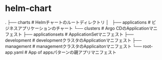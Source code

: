 # helm-chart

.
├── charts  # Helmチャートのルートディレクトリ
│   ├── applications  # ビジネスアプリケーションのチャート
└── clusters  # Argo CDのApplicationマニフェスト
    ├── applicationsets  # ApplicationSetマニフェスト
    ├── development  # developmentクラスタのApplicationマニフェスト
    ├── management  # managementクラスタのApplicaitonマニフェスト
    └── root-app.yaml  # App of appsパターンの親アプリマニフェスト
